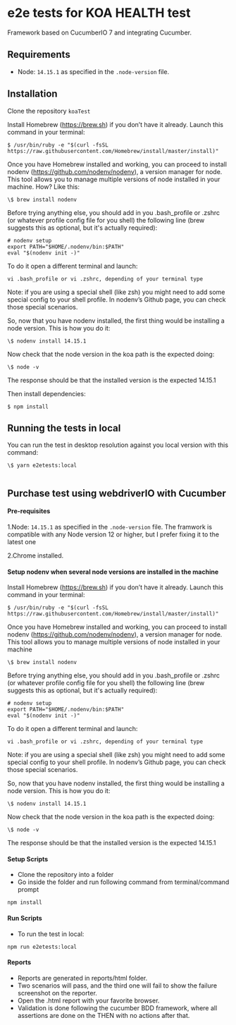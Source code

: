 # e2e tests for KOA HEALTH test

Framework based on CucumberIO 7 and integrating Cucumber.

## Requirements

- Node: `14.15.1` as specified in the `.node-version` file.

## Installation

Clone the repository `koaTest`

Install Homebrew (https://brew.sh) if you don’t have it already.
Launch this command in your terminal:

```
$ /usr/bin/ruby -e "$(curl -fsSL https://raw.githubusercontent.com/Homebrew/install/master/install)"
```

Once you have Homebrew installed and working, you can proceed to install nodenv (https://github.com/nodenv/nodenv), a version manager for node. This tool allows you to manage multiple versions of node installed in your machine. How? Like this:

```
\$ brew install nodenv
```

Before trying anything else, you should add in you .bash_profile or .zshrc (or whatever profile config file for you shell) the following line (brew suggests this as optional, but it's actually required):

```
# nodenv setup
export PATH="$HOME/.nodenv/bin:$PATH"
eval "$(nodenv init -)"
```

To do it open a different terminal and launch:

```
vi .bash_profile or vi .zshrc, depending of your terminal type
```

Note: if you are using a special shell (like zsh) you might need to add some special config to your shell profile. In nodenv’s Github page, you can check those special scenarios.

So, now that you have nodenv installed, the first thing would be installing a node version. This is how you do it:

```
\$ nodenv install 14.15.1
```

Now check that the node version in the koa path is the expected doing:

```
\$ node -v
```

The response should be that the installed version is the expected 14.15.1

Then install dependencies:

```
$ npm install
```

## Running the tests in local

You can run the test in desktop resolution against you local version with this command:

```
\$ yarn e2etests:local
```

```

```

## Purchase test using webdriverIO with Cucumber

#### Pre-requisites

1.Node: `14.15.1` as specified in the `.node-version` file. The framwork is compatible with any Node version 12 or higher, but I prefer fixing it to the latest one

2.Chrome installed.

#### Setup nodenv when several node versions are installed in the machine

Install Homebrew (https://brew.sh) if you don’t have it already.
Launch this command in your terminal:

```
$ /usr/bin/ruby -e "$(curl -fsSL https://raw.githubusercontent.com/Homebrew/install/master/install)"
```

Once you have Homebrew installed and working, you can proceed to install nodenv (https://github.com/nodenv/nodenv), a version manager for node. This tool allows you to manage multiple versions of node installed in your machine

```
\$ brew install nodenv
```

Before trying anything else, you should add in you .bash_profile or .zshrc (or whatever profile config file for you shell) the following line (brew suggests this as optional, but it's actually required):

```
# nodenv setup
export PATH="$HOME/.nodenv/bin:$PATH"
eval "$(nodenv init -)"
```

To do it open a different terminal and launch:

```
vi .bash_profile or vi .zshrc, depending of your terminal type
```

Note: if you are using a special shell (like zsh) you might need to add some special config to your shell profile. In nodenv’s Github page, you can check those special scenarios.

So, now that you have nodenv installed, the first thing would be installing a node version. This is how you do it:

```
\$ nodenv install 14.15.1
```

Now check that the node version in the koa path is the expected doing:

```
\$ node -v
```

The response should be that the installed version is the expected 14.15.1

#### Setup Scripts

- Clone the repository into a folder
- Go inside the folder and run following command from terminal/command prompt

```
npm install
```

#### Run Scripts

- To run the test in local:

```
npm run e2etests:local
```

#### Reports

- Reports are generated in reports/html folder.
- Two scenarios will pass, and the third one will fail to show the failure screenshot on the reporter.
- Open the .html report with your favorite browser.
- Validation is done following the cucumber BDD framework, where all assertions are done on the THEN with no actions after that.
